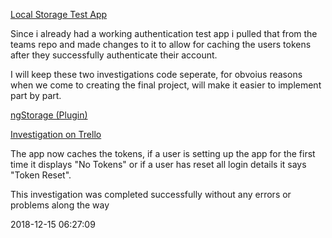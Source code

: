 [Local Storage Test App](https://github.com/Team-Unified/LiveProjectsTemplate/tree/master/investigations/code/AuthTestApp)

Since i already had a working authentication test app i pulled that from the teams repo and made changes to it to allow for caching the users tokens after they successfully authenticate their account.

I will keep these two investigations code seperate, for obvoius reasons when we come to creating the final project, will make it easier to implement part by part.

[ngStorage (Plugin)](https://github.com/gsklee/ngStorage)

[Investigation on Trello](https://trello.com/c/fWdrd98s/10-5-get-current-authentication-to-work-with-local-storage-for-saving-tokens-for-retrieval-later)

The app now caches the tokens, if a user is setting up the app for the first time it displays "No Tokens" or if a user has reset all login details it says "Token Reset".

This investigation was completed successfully without any errors or problems along the way

2018-12-15 06:27:09
